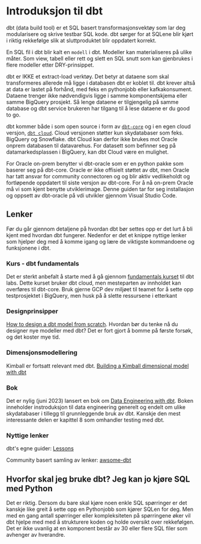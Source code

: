 # Introduksjon til dbt

dbt (data build tool) er et SQL basert transformasjonsvektøy som lar deg modularisere og skrive testbar SQL kode. dbt sørger for at SQLene blir kjørt i riktig rekkefølge slik at sluttproduktet blir oppdatert korrekt.

En SQL fil i dbt blir kalt en ``modell`` i dbt. Modeller kan materialiseres på ulike måter. Som view, tabell eller rett og slett en SQL snutt som kan gjenbrukes i flere modeller etter DRY-prinsippet. 

dbt er IKKE et extract-load verktøy. Det betyr at dataene som skal transformeres allerede må ligge i databasen dbt er koblet til. dbt krever altså at data er lastet på forhånd, med feks en pythonjobb eller kafkakonsument. Dataene trenger ikke nødvendigvis ligge i samme komponentskjema eller samme BigQuery prosjekt. Så lenge dataene er tilgjengelig på samme database og dbt service brukeren har tilgang til å lese dataene er du good to go.

dbt kommer både i som open source i form av [``dbt-core``](https://docs.getdbt.com/docs/core/installation) og i en egen cloud versjon, [``dbt cloud``](https://www.getdbt.com/product/dbt-cloud/). Cloud versjonen støtter kun skydatabaser som feks. BigQuery og Snowflake. dbt Cloud kan derfor ikke brukes mot Oracle onprem databasen til datavarehus. For datasett som befinner seg på datamarkedsplassen i BigQuery, kan dbt Cloud være en mulighet. 

For Oracle on-prem benytter vi dbt-oracle som er en python pakke som baserer seg på dbt-core. Oracle er ikke offisielt støttet av dbt, men Oracle har tatt ansvar for community connectoren og og blir aktiv vedlikeholdt og fortløpende oppdatert til siste versjon av dbt-core. 
For å nå on-prem Oracle må vi som kjent benytte utviklerimage. Denne guiden tar for seg installasjon og oppsett av dbt-oracle på vdi utvikler gjennom Visual Studio Code.

## Lenker

Før du går gjennom detaljene på hvordan dbt bør settes opp er det lurt å bli kjent med hvordan dbt fungerer. Nedenfor er det et knippe nyttige lenker som hjelper deg med å komme igang og lære de viktigste kommandoene og funksjonene i dbt.

### Kurs - dbt fundamentals

Det er sterkt anbefalt å starte med å gå gjennom [fundamentals kurset](https://courses.getdbt.com/courses/fundamentals) til dbt labs. Dette kurset bruker dbt cloud, men mesteparten av innholdet kan overføres til dbt-core. Bruk gjerne GCP dev miljøet til teamet for å sette opp testprosjektet i BigQuery, men husk på å slette ressursene i etterkant

### Designprinsipper

[How to design a dbt model from scratch](https://towardsdatascience.com/how-to-design-a-dbt-model-from-scratch-8c72c7684203). Hvordan bør du tenke nå du designer nye modeller med dbt? Det er fort gjort å bomme på første forsøk, og det koster mye tid.

### Dimensjonsmodellering

Kimball er fortsatt relevant med dbt. 
[Building a Kimball dimensional model with dbt](https://docs.getdbt.com/blog/kimball-dimensional-model)

### Bok

Det er nylig (juni 2023) lansert en bok om 
[Data Engineering with dbt](https://learning.oreilly.com/library/view/-/9781803246284/). Boken inneholder instroduksjon til data engineering generelt og endelt om ulike skydatabaser i tillegg til grunnleggende bruk av dbt. Kanskje den mest interessante delen er kapittel 8 som omhandler testing med dbt.

### Nyttige lenker

dbt's egne guider: [Lessons](https://www.getdbt.com/dbt-learn/lessons/)

Community basert samling av lenker: [awsome-dbt](https://github.com/Hiflylabs/awesome-dbt)

## Hvorfor skal jeg bruke dbt? Jeg kan jo kjøre SQL med Python

Det er riktig. Dersom du bare skal kjøre noen enkle SQL spørringer er det kanskje like greit å sette opp en Pythonjobb som kjører SQLen for deg. Men med en gang antall spørringer eller kompleksiteten på spørringene øker vil dbt hjelpe med med å strukturere koden og holde oversikt over rekkefølgen. Det er ikke uvanlig at en komponent består av 30 eller flere SQL filer som avhenger av hverandre.